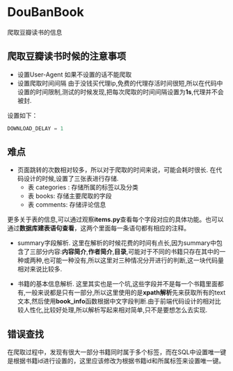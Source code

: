 # DouBanBook
爬取豆瓣读书的信息

## 爬取豆瓣读书时候的注意事项
- 设置User-Agent
如果不设置的话不能爬取
- 设置爬取时间间隔
由于没钱买代理ip,免费的代理存活时间很短,所以在代码中设置的时间限制,测试的时候发现,把每次爬取的时间间隔设置为**1s**,代理并不会被封.

设置如下：
```python
DOWNLOAD_DELAY = 1
```

## 难点
- 页面跳转的次数相对较多，所以对于爬取的时间来说，可能会耗时很长.
在代码设计的时候,设置了三张表进行存储.
	- 表 categories :
		存储所属的标签以及分类
	- 表 books:
		存储主要爬取的字段
	- 表 comments:
		存储评论信息

更多关于表的信息,可以通过观察**items.py**查看每个字段对应的具体功能。也可以通过**数据库建表语句查看**，这两个里面每一条语句都有相应的注释。

- summary字段解析.
这里在解析的时候花费的时间有点长,因为summary中包含了三部分内容:**内容简介**,**作者简介**,**目录**,可能对于不同的书籍只存在其中的一种或两种,也可能一种没有,所以这里对三种情况分开进行的判断,这一块代码量相对来说比较多.

- 书籍的基本信息解析.
这里其实也是一个坑,这些字段并不是每一个书籍里面都有,一般来说都是只有一部分,所以这里使用的是**xpath解析**先来获取所有的text文本,然后使用**book_info**函数根据中文字段判断.由于前端代码设计的相对比较人性化,比较好处理,所以解析写起来相对简单,只不是要想怎么去实现.

## 错误查找
在爬取过程中，发现有很大一部分书籍同时属于多个标签，而在SQL中设置唯一键是根据书籍id进行设置的，这里应该修改为根据书籍id和所属标签来设置唯一键。
